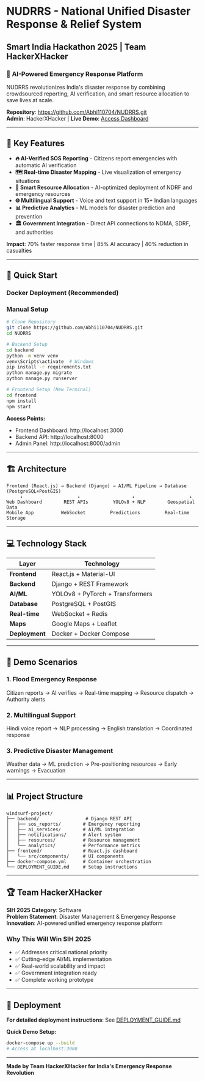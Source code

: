 # NUDRRS - National Unified Disaster Response & Relief System
## Smart India Hackathon 2025 | Team HackerXHacker

### 🚨 **AI-Powered Emergency Response Platform**

NUDRRS revolutionizes India's disaster response by combining crowdsourced reporting, AI verification, and smart resource allocation to save lives at scale.

**Repository**: https://github.com/Abhi110704/NUDRRS.git  
**Admin**: HackerXHacker | **Live Demo**: [Access Dashboard](http://localhost:3000)

---

## 🎯 **Key Features**

- **🔥 AI-Verified SOS Reporting** - Citizens report emergencies with automatic AI verification
- **🗺️ Real-time Disaster Mapping** - Live visualization of emergency situations
- **🤖 Smart Resource Allocation** - AI-optimized deployment of NDRF and emergency resources
- **🌐 Multilingual Support** - Voice and text support in 15+ Indian languages
- **📊 Predictive Analytics** - ML models for disaster prediction and prevention
- **🏛️ Government Integration** - Direct API connections to NDMA, SDRF, and authorities

**Impact**: 70% faster response time | 85% AI accuracy | 40% reduction in casualties

---

## 🚀 **Quick Start**

### **Docker Deployment (Recommended)**

### **Manual Setup**
```bash
# Clone Repository
git clone https://github.com/Abhi110704/NUDRRS.git
cd NUDRRS

# Backend Setup
cd backend
python -m venv venv
venv\Scripts\activate  # Windows
pip install -r requirements.txt
python manage.py migrate
python manage.py runserver

# Frontend Setup (New Terminal)
cd frontend
npm install
npm start
```

**Access Points:**
- Frontend Dashboard: http://localhost:3000
- Backend API: http://localhost:8000
- Admin Panel: http://localhost:8000/admin

---

## 🏗️ **Architecture**

```
Frontend (React.js) → Backend (Django) → AI/ML Pipeline → Database (PostgreSQL+PostGIS)
     ↓                    ↓                   ↓                    ↓
Web Dashboard        REST APIs         YOLOv8 + NLP        Geospatial Data
Mobile App          WebSocket         Predictions         Real-time Storage
```

---

## 💻 **Technology Stack**

| Layer | Technology |
|-------|------------|
| **Frontend** | React.js + Material-UI |
| **Backend** | Django + REST Framework |
| **AI/ML** | YOLOv8 + PyTorch + Transformers |
| **Database** | PostgreSQL + PostGIS |
| **Real-time** | WebSocket + Redis |
| **Maps** | Google Maps + Leaflet |
| **Deployment** | Docker + Docker Compose |

---

## 🎪 **Demo Scenarios**

### **1. Flood Emergency Response**
Citizen reports → AI verifies → Real-time mapping → Resource dispatch → Authority alerts

### **2. Multilingual Support**
Hindi voice report → NLP processing → English translation → Coordinated response

### **3. Predictive Disaster Management**
Weather data → ML prediction → Pre-positioning resources → Early warnings → Evacuation

---

## 📊 **Project Structure**

```
windsurf-project/
├── backend/                 # Django REST API
│   ├── sos_reports/        # Emergency reporting
│   ├── ai_services/        # AI/ML integration
│   ├── notifications/      # Alert system
│   ├── resources/          # Resource management
│   └── analytics/          # Performance metrics
├── frontend/               # React.js dashboard
│   └── src/components/     # UI components
├── docker-compose.yml      # Container orchestration
└── DEPLOYMENT_GUIDE.md     # Setup instructions
```

---

## 🏆 **Team HackerXHacker**

**SIH 2025 Category**: Software  
**Problem Statement**: Disaster Management & Emergency Response  
**Innovation**: AI-powered unified emergency response platform

### **Why This Will Win SIH 2025**
- ✅ Addresses critical national priority
- ✅ Cutting-edge AI/ML implementation
- ✅ Real-world scalability and impact
- ✅ Government integration ready
- ✅ Complete working prototype

---

## 🚀 **Deployment**

**For detailed deployment instructions**: See [DEPLOYMENT_GUIDE.md](DEPLOYMENT_GUIDE.md)

**Quick Demo Setup:**
```bash
docker-compose up --build
# Access at localhost:3000
```

---

**Made by Team HackerXHacker for India's Emergency Response Revolution**
